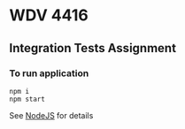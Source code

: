 # WDV 4416

## Integration Tests Assignment

### To run application

```shell
npm i
npm start
```

See [NodeJS](http://www.nodejs.org) for details
